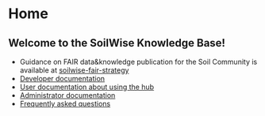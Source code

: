 # Home

## Welcome to the SoilWise Knowledge Base!

- Guidance on FAIR data&knowledge publication for the Soil Community is available at [soilwise-fair-strategy](https://github.com/soilwise-he/soilwise-fair-strategy)
- [Developer documentation](../tech/docs/index.md)
- [User documentation about using the hub](./user.md)
- [Administrator documentation](./admin.md)
- [Frequently asked questions](https://soilwise-he.eu/faq/)
